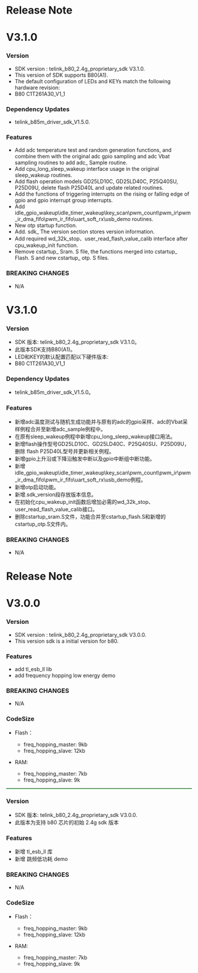 # Release Note

# V3.1.0

### Version
* SDK version : telink_b80_2.4g_proprietary_sdk V3.1.0.
* This version of SDK supports B80(A1).
* The default configuration of LEDs and KEYs match the following hardware revision:
*	B80	 	C1T261A30_V1_1

### Dependency Updates
* telink_b85m_driver_sdk_V1.5.0.

### Features
* Add adc temperature test and random generation functions, and combine them with the original adc gpio sampling and adc Vbat sampling routines to add adc_ Sample routine.
* Add cpu_long_sleep_wakeup interface usage in the original sleep_wakeup routines.
* Add flash operation models GD25LD10C, GD25LD40C, P25Q40SU, P25D09U, delete flash P25D40L and update related routines.
* Add the functions of triggering interrupts on the rising or falling edge of gpio and gpio interrupt group interrupts.
* Add idle_gpio_wakeup\idle_timer_wakeup\key_scan\pwm_count\pwm_ir\pwm_ir_dma_fifo\pwm_ir_fifo\uart_soft_rx\usb_demo routines.
* New otp startup function.
* Add. sdk_ The version section stores version information.
* Add required wd_32k_stop、user_read_flash_value_calib interface after cpu_wakeup_init function.
* Remove cstartup_ Sram. S file, the functions merged into cstartup_ Flash. S and new cstartup_ otp. S files.

### BREAKING CHANGES

* N/A

# V3.1.0

### Version
* SDK 版本: telink_b80_2.4g_proprietary_sdk V3.1.0。
* 此版本SDK支持B80(A1)。
* LED和KEY的默认配置匹配以下硬件版本:
*	B80	 	C1T261A30_V1_1

### Dependency Updates
* telink_b85m_driver_sdk_V1.5.0。

### Features
* 新增adc温度测试与随机生成功能并与原有的adc的gpio采样、adc的Vbat采样例程合并至新增adc_sample例程中。
* 在原有sleep_wakeup例程中新增cpu_long_sleep_wakeup接口用法。
* 新增flash操作型号GD25LD10C、GD25LD40C、P25Q40SU、P25D09U，删除 flash P25D40L型号并更新相关例程。
* 新增gpio上升沿或下降沿触发中断以及gpio中断组中断功能。
* 新增idle_gpio_wakeup\idle_timer_wakeup\key_scan\pwm_count\pwm_ir\pwm_ir_dma_fifo\pwm_ir_fifo\uart_soft_rx\usb_demo例程。
* 新增otp启动功能。
* 新增.sdk_version段存放版本信息。
* 在初始化cpu_wakeup_init函数后增加必需的wd_32k_stop、user_read_flash_value_calib接口。
* 删除cstartup_sram.S文件，功能合并至cstartup_flash.S和新增的cstartup_otp.S文件内。

### BREAKING CHANGES

* N/A

# Release Note

# V3.0.0

### Version
* SDK version : telink_b80_2.4g_proprietary_sdk V3.0.0.
* This version sdk is a initial version for b80.

### Features

* add tl_esb_ll lib
* add frequency hopping low energy demo

### BREAKING CHANGES
* N/A

### CodeSize

* Flash：
  * freq_hopping_master: 9kb
  * freq_hopping_slave: 12kb

* RAM:
  * freq_hopping_master: 7kb
  * freq_hopping_slave: 9k
  
  

<hr style="border-bottom:2.5px solid rgb(146, 240, 161)">

### Version
* SDK 版本: telink_b80_2.4g_proprietary_sdk V3.0.0.
* 此版本为支持 b80 芯片的初始 2.4g sdk 版本

### Features

* 新增 tl_esb_ll 库
* 新增 跳频低功耗 demo

### BREAKING CHANGES
* N/A

### CodeSize

* Flash：
  * freq_hopping_master: 9kb
  * freq_hopping_slave: 12kb

* RAM:
  * freq_hopping_master: 7kb
  * freq_hopping_slave: 9k
